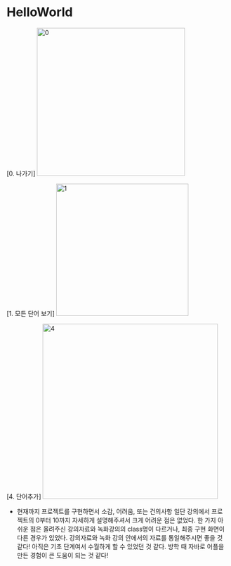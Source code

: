 # HelloWorld

[0. 나가기]
<img width="337" alt="0" src="https://user-images.githubusercontent.com/91535597/188568883-068252ad-3e9d-4318-af68-9070e634ef91.png">

[1. 모든 단어 보기]
<img width="301" alt="1" src="https://user-images.githubusercontent.com/91535597/188568893-b8a495cb-4fb3-4350-b14a-6a7f8174db33.png">

[4. 단어추가]
<img width="399" alt="4" src="https://user-images.githubusercontent.com/91535597/188568908-ac7cdd4c-c474-48ab-9bf5-03ca4b900771.png">


-	현재까지 프로젝트를 구현하면서 소감, 어려움, 또는 건의사항
일단 강의에서 프로젝트의 0부터 10까지 자세하게 설명해주셔서 크게 어려운 점은 없었다.
한 가지 아쉬운 점은 올려주신 강의자료와 녹화강의의 class명이 다르거나, 최종 구현 화면이 다른 경우가 있었다. 강의자료와 녹화 강의 안에서의 자료를 통일해주시면 좋을 것 같다!
아직은 기초 단계여서 수월하게 할 수 있었던 것 같다. 방학 때 자바로 어플을 만든 경험이 큰 도움이 되는 것 같다!
